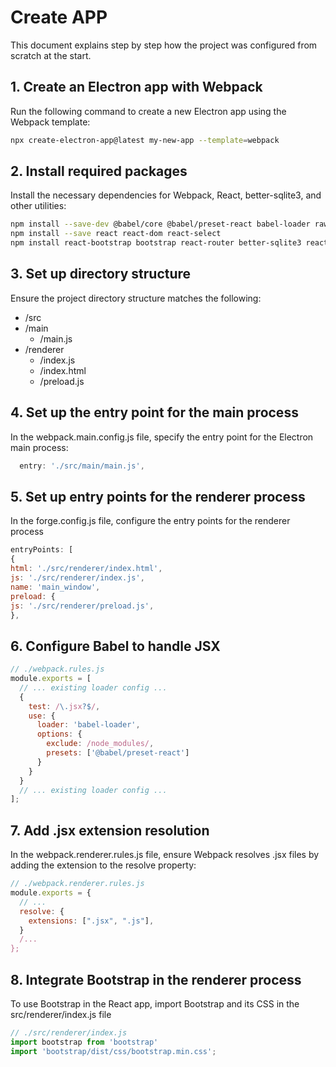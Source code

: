 # Create APP
This document explains step by step how the project was configured from scratch at the start.

## 1. Create an Electron app with Webpack
Run the following command to create a new Electron app using the Webpack template:
```bash
npx create-electron-app@latest my-new-app --template=webpack
```
## 2. Install required packages
Install the necessary dependencies for Webpack, React, better-sqlite3, and other utilities:
```bash
npm install --save-dev @babel/core @babel/preset-react babel-loader raw-loader
npm install --save react react-dom react-select
npm install react-bootstrap bootstrap react-router better-sqlite3 react-hook-form @hookform/resolvers yup
```
## 3. Set up directory structure
Ensure the project directory structure matches the following:
- /src 
 - /main 
   - /main.js 
 - /renderer 
   - /index.js 
   - /index.html 
   - /preload.js

## 4. Set up the entry point for the main process
In the webpack.main.config.js file, specify the entry point for the Electron main process:
```javascript
  entry: './src/main/main.js',
```
## 5. Set up entry points for the renderer process
In the forge.config.js file, configure the entry points for the renderer process
```javascript
entryPoints: [
{
html: './src/renderer/index.html',
js: './src/renderer/index.js',
name: 'main_window',
preload: {
js: './src/renderer/preload.js',
},
```
## 6. Configure Babel to handle JSX
```javascript
// ./webpack.rules.js
module.exports = [
  // ... existing loader config ...
  {
    test: /\.jsx?$/,
    use: {
      loader: 'babel-loader',
      options: {
        exclude: /node_modules/,
        presets: ['@babel/preset-react']
      }
    }
  }
  // ... existing loader config ...
];
```
## 7. Add .jsx extension resolution
In the webpack.renderer.rules.js file, ensure Webpack resolves .jsx files by adding the extension to the resolve property:
```javascript
// ./webpack.renderer.rules.js
module.exports = {
  // ...
  resolve: {
    extensions: [".jsx", ".js"],
  }
  /...
};
```
## 8. Integrate Bootstrap in the renderer process
To use Bootstrap in the React app, import Bootstrap and its CSS in the src/renderer/index.js file
```javascript
// ./src/renderer/index.js
import bootstrap from 'bootstrap'
import 'bootstrap/dist/css/bootstrap.min.css';
```
